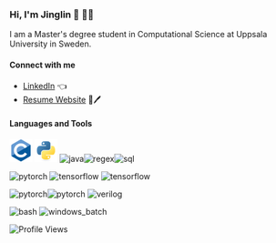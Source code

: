 ### Hi, I'm Jinglin 👋 :woman_technologist:

I am a Master's degree student in Computational Science at Uppsala University in Sweden.

#### Connect with me

- [LinkedIn](https://www.linkedin.com/in/jinglingao/) :point_left:
- [Resume Website](https://gaojinglin99.github.io/) :open_book::pen:

#### Languages and Tools

<img src="https://raw.githubusercontent.com/devicons/devicon/master/icons/c/c-original.svg" alt="c" width="40" height="40"/> <img src="https://raw.githubusercontent.com/devicons/devicon/master/icons/python/python-original.svg" alt="python" width="40" height="40"/> <img src="https://www.vectorlogo.zone/logos/java/java-icon.svg" alt="java" width="40" height="40"/><img src="https://upload.wikimedia.org/wikipedia/commons/thumb/c/cd/OOjs_UI_icon_regular-expression.svg/1200px-OOjs_UI_icon_regular-expression.svg.png" alt="regex" width="40" height="40"/><img src="https://www.svgrepo.com/show/127001/sql-file-format.svg" alt="sql" width="40" height="40"/>


<img src="https://www.vectorlogo.zone/logos/pytorch/pytorch-icon.svg" alt="pytorch" width="40" height="40"/> <img src="https://www.vectorlogo.zone/logos/tensorflow/tensorflow-icon.svg" alt="tensorflow" width="40" height="40"/> <img src="https://e7.pngegg.com/pngimages/797/59/png-clipart-matlab-simulink-signal-processing-programming-language-logo-cube-island-online-survival-3d-logo-computer-wallpaper.png" alt="tensorflow" width="40" height="40"/> 

<img src="https://play-lh.googleusercontent.com/xeuSfQHt8wEb-JdcXLtReGF-KO8_Rd2UMOL0vSB6bS9qlxdAGQ0VR4mM9wVeEb76EA" alt="pytorch" width="40" height="40"/><img src="https://www.saashub.com/images/app/service_logos/50/1b3315eb51ff/large.png?1558168828" alt="pytorch" width="40" height="40"/>
<img src="https://upload.wikimedia.org/wikipedia/en/e/ef/SystemVerilog_logo.png" alt="verilog" width="40" height="40"/>



<img src="https://www.vectorlogo.zone/logos/gnu_bash/gnu_bash-icon.svg" alt="bash" width="40" height="40"/> <img src="https://www.pc-freak.net/images/bat-file-icon-windows-read-variable.png" alt="windows_batch" width="40" height="40"/> 


</details>

![Profile Views](https://komarev.com/ghpvc/?username=gaojinglin99&label=Profile%20views&color=0e75b6&style=flat&color=orange)
